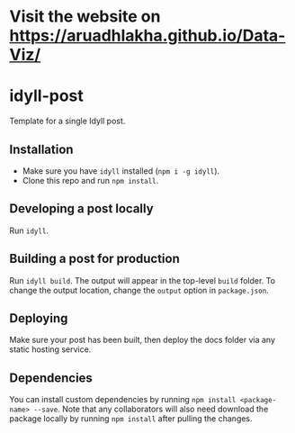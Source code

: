 # Visit the website on https://aruadhlakha.github.io/Data-Viz/

# idyll-post

Template for a single Idyll post.

## Installation

- Make sure you have `idyll` installed (`npm i -g idyll`).
- Clone this repo and run `npm install`.

## Developing a post locally

Run `idyll`.

## Building a post for production

Run `idyll build`. The output will appear in the top-level `build` folder. To change the output location, change the `output` option in `package.json`.

## Deploying

Make sure your post has been built, then deploy the docs folder via any static hosting service.

## Dependencies

You can install custom dependencies by running `npm install <package-name> --save`. Note that any collaborators will also need download the package locally by running `npm install` after pulling the changes.

